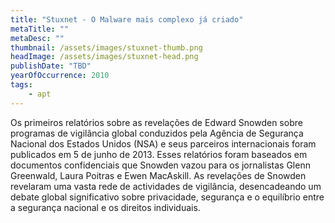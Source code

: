 ```yaml
---
title: "Stuxnet - O Malware mais complexo já criado"
metaTitle: ""
metaDesc: ""
thumbnail: /assets/images/stuxnet-thumb.png 
headImage: /assets/images/stuxnet-head.png
publishDate: "TBD"
yearOfOccurrence: 2010
tags:
    - apt
---
```


Os primeiros relatórios sobre as revelações de Edward Snowden sobre programas de vigilância global conduzidos pela Agência de Segurança Nacional dos Estados Unidos (NSA) e seus parceiros internacionais foram publicados em 5 de junho de 2013. Esses relatórios foram baseados em documentos confidenciais que Snowden vazou para os jornalistas Glenn Greenwald, Laura Poitras e Ewen MacAskill. As revelações de Snowden revelaram uma vasta rede de actividades de vigilância, desencadeando um debate global significativo sobre privacidade, segurança e o equilíbrio entre a segurança nacional e os direitos individuais.